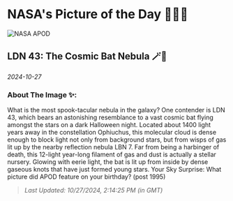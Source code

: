 
# NASA's Picture of the Day 🧑‍🚀💫

  ![NASA APOD](https://apod.nasa.gov/apod/image/2410/LDN43_SelbyHanson_3993.jpg)
  
  ## LDN 43: The Cosmic Bat Nebula 🪄🌌
  
  _2024-10-27_
  
  ### About The Image ✨: 
  
  What is the most spook-tacular nebula in the galaxy?   One contender is LDN 43, which bears an astonishing resemblance to a vast cosmic bat flying amongst the stars on a dark Halloween night.  Located about 1400 light years away in the constellation Ophiuchus, this molecular cloud is dense enough to block light not only from background stars, but from wisps of gas lit up by the nearby reflection nebula LBN 7.  Far from being a harbinger of death, this 12-light year-long filament of gas and dust is actually a stellar nursery.  Glowing with eerie light, the bat is lit up from inside by dense gaseous knots that have just formed young stars.    Your Sky Surprise: What picture did APOD feature on your birthday? (post 1995)
  
  
  
  > _Last Updated: 10/27/2024, 2:14:25 PM (in GMT)_
  